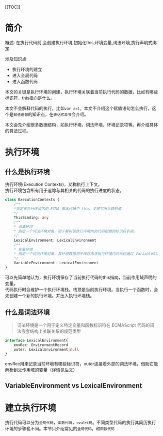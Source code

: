 [[TOC]]

# 简介

概述: 在执行代码前,会创建执行环境,初始化this,环境变量,词法环境,执行声明式绑定.


涉及知识点:

- 执行环境的建立
- 进入全局代码
- 进入函数代码



本文的关键是执行环境的创建，执行环境关联着当前执行代码的数据，比如有哪些标识符，this指向是什么。

本文不会解释代码的执行，比如`var a=1`，本文不介绍这个赋值语句怎么执行，这个是`赋值语句`的知识点，在`表达式章节`会介绍。

本文会先介绍很多数据结构，如执行环境，词法环境，环境记录项等。再介绍具体的算法过程。


# 执行环境

## 什么是执行环境 

执行环境(Execution Contexts)，又称执行上下文。  
执行环境包含所有用于追踪与其相关的代码的执行进度的状态。

``` ts
class ExecutionContexts {
    /**
    *指定该执行环境内的 ECMA 脚本代码中 this 关键字所关联的值
    */
    ThisBinding: any
    /**
    * 词法环境
    * 指定一个词法环境对象，用于解析该执行环境内的代码创建的标识符引用。
    */
    LexicalEnvironment: LexicalEnvironment
    /**
    * 变量环境
    * 指定一个词法环境对象，其环境数据用于保存由该执行环境内的代码通过 VariableStatement 和 FunctionDeclaration 创建的绑定。
    */
    VariableEnvironment: LexicalEnvironment
}
```
可以先简单地认为，执行环境保存了当前执行代码的this指向，当前作用域声明的变量。  
代码执行时会维护一个执行环境栈，栈顶是当前执行环境。当执行一个函数时，会先创建一个新的执行环境，并压入执行环境栈。

## 什么是词法环境

> 词法环境是一个用于定义特定变量和函数标识符在 ECMAScript 代码的词法嵌套结构上关联关系的规范类型


``` ts
interface LexicalEnvironment{
    envRec: EnvironmentRecord
    outer: LexicalEnvironment|null
}
```

envRec用来记录当前环境有哪些标识符，outer连接着外部的词法环境，借助它能解析到父作用域的变量（详情见后文）


## VariableEnvironment vs LexicalEnvironment

# 建立执行环境

执行代码可以分为`全局代码`，`函数代码`，`eval代码`。不同类型代码的执行其简历执行环境的步骤也不同。本节只介绍常见的`全局代码`，和`函数代码`

